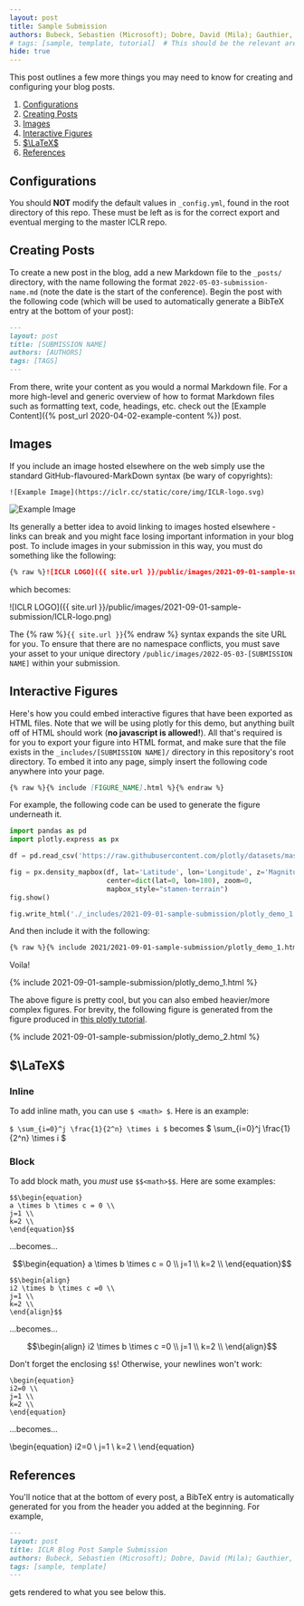 ```yaml
---
layout: post
title: Sample Submission
authors: Bubeck, Sebastien (Microsoft); Dobre, David (Mila); Gauthier, Charlie (Mila); Gidel, Gauthier (Mila); Vernade, Claire (DeepMind)
# tags: [sample, template, tutorial]  # This should be the relevant areas related to your blog post
hide: true
---
```


This post outlines a few more things you may need to know for creating and configuring your blog posts.

1. [Configurations](#configurations)
2. [Creating Posts](#creating-posts)
3. [Images](#images)
4. [Interactive Figures](#interactive-figures)
5. [$\LaTeX\$](#latex)
6. [References](#references)

## Configurations

You should **NOT** modify the default values in `_config.yml`, found in the root directory of this repo.
These must be left as is for the correct export and eventual merging to the master ICLR repo.

## Creating Posts

To create a new post in the blog, add a new Markdown file to the `_posts/` directory, with the name 
following the format `2022-05-03-submission-name.md` (note the date is the start of the conference).
Begin the post with the following code (which will be used to automatically generate a BibTeX entry
at the bottom of your post):

```markdown
---
layout: post
title: [SUBMISSION NAME]
authors: [AUTHORS]
tags: [TAGS]
---
```

From there, write your content as you would a normal Markdown file.
For a more high-level and generic overview of how to format Markdown files such as formatting text,
code, headings, etc. check out the [Example Content]({% post_url 2020-04-02-example-content %}) post.

## Images

If you include an image hosted elsewhere on the web simply use the standard GitHub-flavoured-MarkDown 
syntax (be wary of copyrights):

```
![Example Image](https://iclr.cc/static/core/img/ICLR-logo.svg)
```

![Example Image](https://iclr.cc/static/core/img/ICLR-logo.svg)


Its generally a better idea to avoid linking to images hosted elsewhere - links can break and you
might face losing important information in your blog post. 
To include images in your submission in this way, you must do something like the following:

```markdown
{% raw %}![ICLR LOGO]({{ site.url }}/public/images/2021-09-01-sample-submission/ICLR-logo.png){% endraw %} 
```

which becomes:

![ICLR LOGO]({{ site.url }}/public/images/2021-09-01-sample-submission/ICLR-logo.png)

The {% raw %}`{{ site.url }}`{% endraw %} syntax expands the site URL for you.
To ensure that there are no namespace conflicts, you must save your asset to your unique directory
`/public/images/2022-05-03-[SUBMISSION NAME]` within your submission.

## Interactive Figures

Here's how you could embed interactive figures that have been exported as HTML files.
Note that we will be using plotly for this demo, but anything built off of HTML should work
(**no javascript is allowed!**).
All that's required is for you to export your figure into HTML format, and make sure that the file 
exists in the `_includes/[SUBMISSION NAME]/` directory in this repository's root directory.
To embed it into any page, simply insert the following code anywhere into your page.

```markdown
{% raw %}{% include [FIGURE_NAME].html %}{% endraw %} 
```

For example, the following code can be used to generate the figure underneath it.

```python
import pandas as pd
import plotly.express as px

df = pd.read_csv('https://raw.githubusercontent.com/plotly/datasets/master/earthquakes-23k.csv')

fig = px.density_mapbox(df, lat='Latitude', lon='Longitude', z='Magnitude', radius=10,
                        center=dict(lat=0, lon=180), zoom=0,
                        mapbox_style="stamen-terrain")
fig.show()

fig.write_html('./_includes/2021-09-01-sample-submission/plotly_demo_1.html')
```

And then include it with the following:

```markdown
{% raw %}{% include 2021/2021-09-01-sample-submission/plotly_demo_1.html %}{% endraw %} 
```

Voila!

{% include 2021-09-01-sample-submission/plotly_demo_1.html %}


The above figure is pretty cool, but you can also embed heavier/more complex figures.
For brevity, the following figure is generated from the figure produced in 
[this plotly tutorial](https://plotly.com/python/dropdowns/).

{% include 2021-09-01-sample-submission/plotly_demo_2.html %}


## $\LaTeX$

### Inline

To add inline math, you can use `$ <math> $`. Here is an example:


`$ \sum_{i=0}^j \frac{1}{2^n} \times i $` becomes
$ \sum_{i=0}^j \frac{1}{2^n} \times i $

### Block

To add block math, you *must* use `$$<math>$$`. Here are some examples:

```
$$\begin{equation}
a \times b \times c = 0 \\
j=1 \\
k=2 \\
\end{equation}$$
```

...becomes...

$$\begin{equation}
a \times b \times c = 0 \\
j=1 \\
k=2 \\
\end{equation}$$

```
$$\begin{align}
i2 \times b \times c =0 \\
j=1 \\
k=2 \\
\end{align}$$
```

...becomes...

$$\begin{align}
i2 \times b \times c =0 \\
j=1 \\
k=2 \\
\end{align}$$

Don't forget the enclosing `$$`! Otherwise, your newlines won't work:

```
\begin{equation}
i2=0 \\
j=1 \\
k=2 \\
\end{equation}
```

...becomes...

\begin{equation}
i2=0 \\
j=1 \\
k=2 \\
\end{equation}


## References

You'll notice that at the bottom of every post, a BibTeX entry is automatically generated for
you from the header you added at the beginning.
For example,

```markdown
---
layout: post
title: ICLR Blog Post Sample Submission
authors: Bubeck, Sebastien (Microsoft); Dobre, David (Mila); Gauthier, Charlie (Mila); Gidel, Gauthier (Mila); Vernade, Claire (DeepMind)
tags: [sample, template]
---
```

gets rendered to what you see below this.
